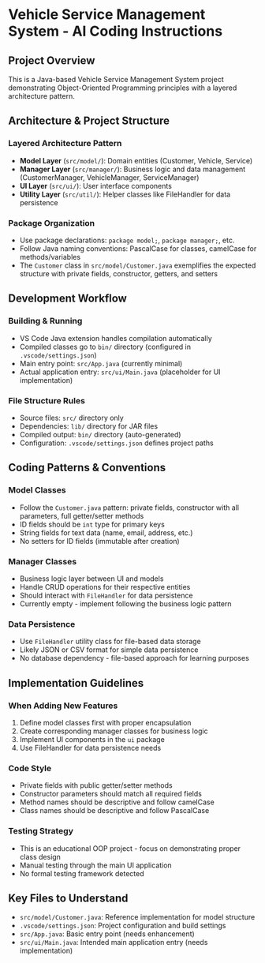 # Vehicle Service Management System - AI Coding Instructions

## Project Overview
This is a Java-based Vehicle Service Management System project demonstrating Object-Oriented Programming principles with a layered architecture pattern.

## Architecture & Project Structure

### Layered Architecture Pattern
- **Model Layer** (`src/model/`): Domain entities (Customer, Vehicle, Service)
- **Manager Layer** (`src/manager/`): Business logic and data management (CustomerManager, VehicleManager, ServiceManager)
- **UI Layer** (`src/ui/`): User interface components
- **Utility Layer** (`src/util/`): Helper classes like FileHandler for data persistence

### Package Organization
- Use package declarations: `package model;`, `package manager;`, etc.
- Follow Java naming conventions: PascalCase for classes, camelCase for methods/variables
- The `Customer` class in `src/model/Customer.java` exemplifies the expected structure with private fields, constructor, getters, and setters

## Development Workflow

### Building & Running
- VS Code Java extension handles compilation automatically
- Compiled classes go to `bin/` directory (configured in `.vscode/settings.json`)
- Main entry point: `src/App.java` (currently minimal)
- Actual application entry: `src/ui/Main.java` (placeholder for UI implementation)

### File Structure Rules
- Source files: `src/` directory only
- Dependencies: `lib/` directory for JAR files
- Compiled output: `bin/` directory (auto-generated)
- Configuration: `.vscode/settings.json` defines project paths

## Coding Patterns & Conventions

### Model Classes
- Follow the `Customer.java` pattern: private fields, constructor with all parameters, full getter/setter methods
- ID fields should be `int` type for primary keys
- String fields for text data (name, email, address, etc.)
- No setters for ID fields (immutable after creation)

### Manager Classes
- Business logic layer between UI and models
- Handle CRUD operations for their respective entities
- Should interact with `FileHandler` for data persistence
- Currently empty - implement following the business logic pattern

### Data Persistence
- Use `FileHandler` utility class for file-based data storage
- Likely JSON or CSV format for simple data persistence
- No database dependency - file-based approach for learning purposes

## Implementation Guidelines

### When Adding New Features
1. Define model classes first with proper encapsulation
2. Create corresponding manager classes for business logic
3. Implement UI components in the `ui` package
4. Use FileHandler for data persistence needs

### Code Style
- Private fields with public getter/setter methods
- Constructor parameters should match all required fields
- Method names should be descriptive and follow camelCase
- Class names should be descriptive and follow PascalCase

### Testing Strategy
- This is an educational OOP project - focus on demonstrating proper class design
- Manual testing through the main UI application
- No formal testing framework detected

## Key Files to Understand
- `src/model/Customer.java`: Reference implementation for model structure
- `.vscode/settings.json`: Project configuration and build settings
- `src/App.java`: Basic entry point (needs enhancement)
- `src/ui/Main.java`: Intended main application entry (needs implementation)